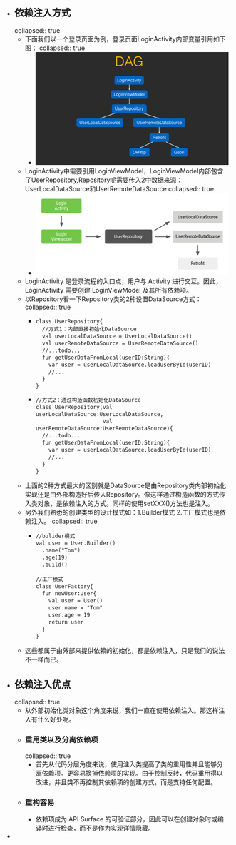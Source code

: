 - ## 依赖注入方式
  collapsed:: true
	- 下面我们以一个登录页面为例，登录页面LoginActivity内部变量引用如下图：
	  collapsed:: true
		- ![image.png](../assets/image_1684407429904_0.png)
	- LoginActivity中需要引用LoginViewModel，LoginViewModel内部包含了UserRepository,Repository呢需要传入2中数据来源：UserLocalDataSource和UserRemoteDataSource
	  collapsed:: true
		- ![image.png](../assets/image_1684407443491_0.png)
	- LoginActivity 是登录流程的入口点，用户与 Activity 进行交互。因此，LoginActivity 需要创建 LoginViewModel 及其所有依赖项。
	- 以Repository看一下Repository类的2种设置DataSource方式：
	  collapsed:: true
		- ```
		  class UserRepository{
		    //方式1：内部直接初始化DataSource
		    val userLocalDataSource = UserLocalDataSource()
		    val userRemoteDataSource = UserRemoteDataSource()
		    //...todo...
		    fun getUserDataFromLocal(userID:String){
		      var user = userLocalDataSource.loadUserById(userID)
		      //...
		    }
		  }
		  ```
		- ```
		  //方式2：通过构造函数初始化DataSource
		  class UserRepository(val userLocalDataSource:UserLocalDataSource,
		                       val userRemoteDataSource:UserRemoteDataSource){
		    //...todo...
		    fun getUserDataFromLocal(userID:String){
		      var user = userLocalDataSource.loadUserById(userID)
		      //...
		    }
		  }
		  ```
	- 上面的2种方式最大的区别就是DataSource是由Repository类内部初始化实现还是由外部构造好后传入Repository。像这样通过构造函数的方式传入类对象，是依赖注入的方式。同样的使用setXXX()方法也是注入。
	- 另外我们熟悉的创建类型的设计模式如：1.Builder模式 2.工厂模式也是依赖注入。
	  collapsed:: true
		- ```
		  //bulider模式
		  val user = User.Builder()
		  	.name("Tom")
		  	.age(19)
		  	.build()
		  
		  //工厂模式
		  class UserFactory{
		    fun newUser:User{
		      val user = User()
		      user.name = "Tom"
		      user.age = 19
		      return user
		    }
		  }
		  ```
	- 这些都属于由外部来提供依赖的初始化，都是依赖注入，只是我们的说法不一样而已。
- ## 依赖注入优点
  collapsed:: true
	- 从外部初始化类对象这个角度来说，我们一直在使用依赖注入。那这样注入有什么好处呢。
	- ### 重用类以及分离依赖项
	  collapsed:: true
		- 首先从代码分层角度来说，使用注入类提高了类的重用性并且能够分离依赖项。更容易换掉依赖项的实现。由于控制反转，代码重用得以改进，并且类不再控制其依赖项的创建方式，而是支持任何配置。
	- ### 重构容易
		- 依赖项成为 API Surface 的可验证部分，因此可以在创建对象时或编译时进行检查，而不是作为实现详情隐藏。
-